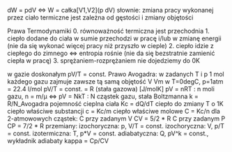 dW = pdV <=> W = całka\[V1,V2](p dV)
    słownie: zmiana pracy wykonanej przez ciało termiczne jest zależna od gęstości i zmiany objętości

Prawa Termodynamiki
    0. równoważność termiczna jest przechodnia
    1. ciepło dodane do ciała w sumie przechodzi w pracę i/lub w zmianę energii
    (nie da się wykonać więcej pracy niż przyszło w cieple)
    2. ciepło idzie z ciepłego do zimnego <=> entropia rośnie
    (nie da się bezstratnie zamienić ciepła w pracę)
    3. sprężaniem-rozprężaniem nie dojedziemy do 0K

w gazie doskonałym pV/T = const.
Prawo Avogadra: w zadanych T i p 1 mol każdego gazu zajmuje zawsze tą samą objętość V
    Vm w T=0degC, p=1atm = 22.4 l/mol
    pV/T = const. = R (stała gazowa) \[J/molK]
pV = nRT : n moli gazu, n = m/µ
    <=> pV = NkT : N cząstek gazu, stała Boltzmanna k = R/N_Avogadra
pojemność cieplna ciała Kc = dQ/dT
    ciepło do zmiany T o 1K
ciepło właściwe substancji c = Kc/m
ciepło właściwe molowe C = Kc/n
dla 2-atmowowych cząstek:
    C przy zadanym V CV = 5/2 * R
    C przy zadanym P CP = 7/2 * R
przemiany:
    izochoryczna: p, V/T = const.
    izochoryczna: V, p/T = const.
    izotermiczna: T, p*V = const.
    adiabatyczna: Q, pV^k = const., wykładnik adiabaty kappa = Cp/CV